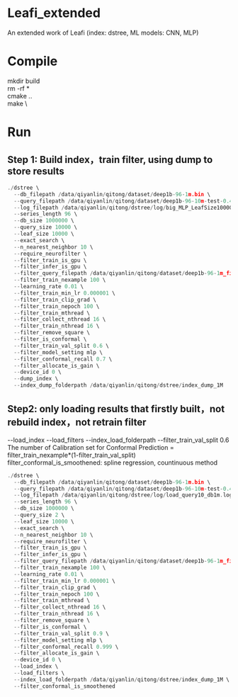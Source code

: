 # Leafi_extended
An extended work of Leafi (index: dstree, ML models: CNN, MLP) 

# Compile
mkdir build  \
rm -rf * \
cmake .. \
make \


# Run
## Step 1: Build index，train filter, using dump to store results
```c
./dstree \
  --db_filepath /data/qiyanlin/qitong/dataset/deep1b-96-1m.bin \
  --query_filepath /data/qiyanlin/qitong/dataset/deep1b-96-10m-test-0.4-10k.bin \
  --log_filepath /data/qiyanlin/qitong/dstree/log/big_MLP_LeafSize10000.log \
  --series_length 96 \
  --db_size 1000000 \
  --query_size 10000 \
  --leaf_size 10000 \
  --exact_search \
  --n_nearest_neighbor 10 \
  --require_neurofilter \
  --filter_train_is_gpu \
  --filter_infer_is_gpu \
  --filter_query_filepath /data/qiyanlin/qitong/dataset/deep1b-96-1m_filter_10k.bin \
  --filter_train_nexample 100 \
  --learning_rate 0.01 \
  --filter_train_min_lr 0.000001 \
  --filter_train_clip_grad \
  --filter_train_nepoch 100 \
  --filter_train_mthread \
  --filter_collect_nthread 16 \
  --filter_train_nthread 16 \
  --filter_remove_square \
  --filter_is_conformal \
  --filter_train_val_split 0.6 \
  --filter_model_setting mlp \
  --filter_conformal_recall 0.7 \
  --filter_allocate_is_gain \
  --device_id 0 \
  --dump_index \
  --index_dump_folderpath /data/qiyanlin/qitong/dstree/index_dump_1M
```

## Step2: only loading results that firstly built，not rebuild index，not retrain filter 
   --load_index --load_filters --index_load_folderpath  --filter_train_val_split 0.6  
    The number of Calibration set for Conformal Prediction = filter_train_nexample*(1-filter_train_val_split) 
    filter_conformal_is_smoothened: spline regression, countinuous method 
    
```c 
./dstree \
  --db_filepath /data/qiyanlin/qitong/dataset/deep1b-96-1m.bin \
  --query_filepath /data/qiyanlin/qitong/dataset/deep1b-96-10m-test-0.4-2.bin \
  --log_filepath /data/qiyanlin/qitong/dstree/log/load_query10_db1m.log \
  --series_length 96 \
  --db_size 1000000 \
  --query_size 2 \
  --leaf_size 10000 \
  --exact_search \
  --n_nearest_neighbor 10 \
  --require_neurofilter \
  --filter_train_is_gpu \
  --filter_infer_is_gpu \
  --filter_query_filepath /data/qiyanlin/qitong/dataset/deep1b-96-1m_filter_10k.bin \
  --filter_train_nexample 100 \
  --learning_rate 0.01 \
  --filter_train_min_lr 0.000001 \
  --filter_train_clip_grad \
  --filter_train_nepoch 100 \
  --filter_train_mthread \
  --filter_collect_nthread 16 \
  --filter_train_nthread 16 \
  --filter_remove_square \
  --filter_is_conformal \
  --filter_train_val_split 0.9 \
  --filter_model_setting mlp \
  --filter_conformal_recall 0.999 \
  --filter_allocate_is_gain \
  --device_id 0 \
  --load_index \
  --load_filters \
  --index_load_folderpath /data/qiyanlin/qitong/dstree/index_dump_1M \
  --filter_conformal_is_smoothened
```
